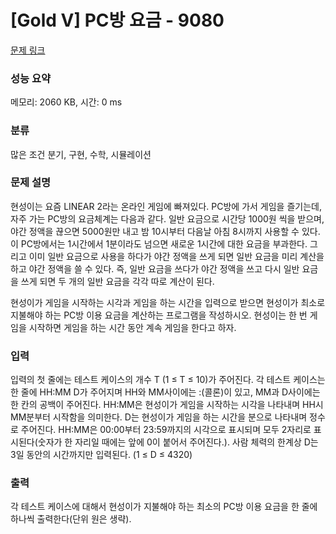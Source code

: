 # [Gold V] PC방 요금 - 9080 

[문제 링크](https://www.acmicpc.net/problem/9080) 

### 성능 요약

메모리: 2060 KB, 시간: 0 ms

### 분류

많은 조건 분기, 구현, 수학, 시뮬레이션

### 문제 설명

<p>현성이는 요즘 LINEAR 2라는 온라인 게임에 빠져있다. PC방에 가서 게임을 즐기는데, 자주 가는 PC방의 요금체계는 다음과 같다. 일반 요금으로 시간당 1000원 씩을 받으며, 야간 정액을 끊으면 5000원만 내고 밤 10시부터 다음날 아침 8시까지 사용할 수 있다. 이 PC방에서는 1시간에서 1분이라도 넘으면 새로운 1시간에 대한 요금을 부과한다. 그리고 이미 일반 요금으로 사용을 하다가 야간 정액을 쓰게 되면 일반 요금을 미리 계산을 하고 야간 정액을 쓸 수 있다. 즉, 일반 요금을 쓰다가 야간 정액을 쓰고 다시 일반 요금을 쓰게 되면 두 개의 일반 요금을 각각 따로 계산이 된다.</p>

<p>현성이가 게임을 시작하는 시각과 게임을 하는 시간을 입력으로 받으면 현성이가 최소로 지불해야 하는 PC방 이용 요금을 계산하는 프로그램을 작성하시오. 현성이는 한 번 게임을 시작하면 게임을 하는 시간 동안 계속 게임을 한다고 하자.</p>

### 입력 

 <p>입력의 첫 줄에는 테스트 케이스의 개수 T (1 ≤ T ≤ 10)가 주어진다. 각 테스트 케이스는 한 줄에 HH:MM D가 주어지며 HH와 MM사이에는 :(콜론)이 있고, MM과 D사이에는 한 칸의 공백이 주어진다. HH:MM은 현성이가 게임을 시작하는 시각을 나타내며 HH시 MM분부터 시작함을 의미한다. D는 현성이가 게임을 하는 시간을 분으로 나타내며 정수로 주어진다. HH:MM은 00:00부터 23:59까지의 시각으로 표시되며 모두 2자리로 표시된다(숫자가 한 자리일 때에는 앞에 0이 붙어서 주어진다.). 사람 체력의 한계상 D는 3일 동안의 시간까지만 입력된다. (1 ≤ D ≤ 4320)</p>

### 출력 

 <p>각 테스트 케이스에 대해서 현성이가 지불해야 하는 최소의 PC방 이용 요금을 한 줄에 하나씩 출력한다(단위 원은 생략).</p>

